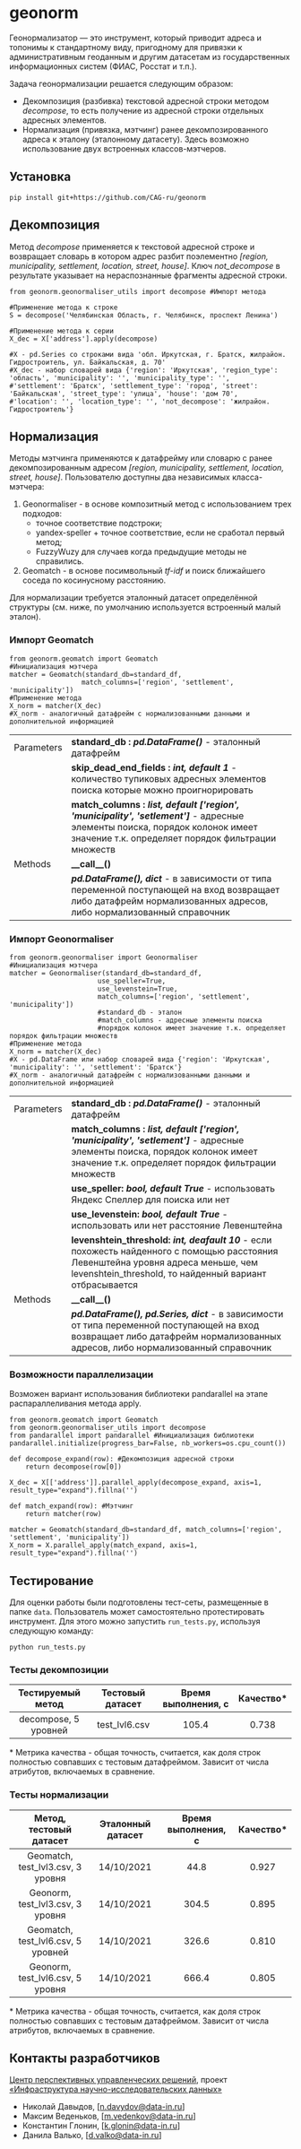 # geonorm

Геонормализатор — это инструмент, который приводит адреса и топонимы к стандартному виду, пригодному для привязки к административным геоданным и другим датасетам из государственных информационных систем (ФИАС, Росстат и т.п.). 

Задача геонормализации решается следующим образом:
* Декомпозиция (разбивка) текстовой адресной строки методом *decompose*, то есть получение из адресной строки отдельных адресных элементов.
* Нормализация (привязка, мэтчинг) ранее декомпозированного адреса к эталону (эталонному датасету). Здесь возможно использование двух встроенных классов-мэтчеров.

## Установка

```shell
pip install git+https://github.com/CAG-ru/geonorm
```

## Декомпозиция
Метод *decompose* применяется к текстовой адресной строке и возвращает словарь в котором адрес разбит поэлементно *[region, municipality, settlement, location, street, house]*.
Ключ *not_decompose* в результате указывает на нераспознанные фрагменты адресной строки.

```shell
from geonorm.geonormaliser_utils import decompose #Импорт метода

#Применение метода к строке
S = decompose('Челябинская Область, г. Челябинск, проспект Ленина') 

#Применение метода к серии
X_dec = X['address'].apply(decompose)

#X - pd.Series со строками вида 'обл. Иркутская, г. Братск, жилрайон. Гидростроитель, ул. Байкальская, д. 70'
#X_dec - набор словарей вида {'region': 'Иркутская', 'region_type': 'область', 'municipality': '', 'municipality_type': '',
#'settlement': 'Братск', 'settlement_type': 'город', 'street': 'Байкальская', 'street_type': 'улица', 'house': 'дом 70',
#'location': '', 'location_type': '', 'not_decompose': 'жилрайон. Гидростроитель'}
```

## Нормализация
Методы мэтчинга применяются к датафрейму или словарю с ранее декомпозированным адресом *[region, municipality, settlement, location, street, house]*. Пользователю доступны два независимых класса-мэтчера:
1. Geonormaliser - в основе композитный метод с использованием трех подходов: 
    * точное соответствие подстроки;
    * yandex-speller + точное соответствие, если не сработал первый метод;
    * FuzzyWuzy для случаев когда предыдущие методы не справились.
2. Geomatch - в основе посимвольный *tf-idf* и поиск ближайшего соседа по косинусному расстоянию.

Для нормализации требуется эталонный датасет определённой структуры (см. ниже, по умолчанию используется встроенный малый эталон).

### Импорт Geomatch
```shell
from geonorm.geomatch import Geomatch
#Инициализация мэтчера
matcher = Geomatch(standard_db=standard_df,
                  match_columns=['region', 'settlement', 'municipality'])
#Применение метода
X_norm = matcher(X_dec)
#X_norm - аналогичный датафрейм с нормализованными данными и дополнительной информацией
```

| | |
| ---------- | -- |
| Parameters | **standard_db : *pd.DataFrame()*** - эталонный датафрейм |
|            | **skip_dead_end_fields : *int, default 1*** - количество тупиковых адресных элементов поиска которые можно проигнорировать
|            | **match_columns : *list, default ['region', 'municipality', 'setlement']*** - адресные элементы поиска, порядок колонок имеет значение т.к. определяет порядок фильтрации множеств
| Methods    | **\_\_call\_\_()** |
|            | ***pd.DataFrame(), dict*** - в зависимости от типа переменной поступающей на вход возвращает либо датафрейм нормализованных адресов, либо нормализованный справочник |


### Импорт Geonormaliser
```shell
from geonorm.geonormaliser import Geonormaliser
#Инициализация мэтчера
matcher = Geonormaliser(standard_db=standard_df, 
                      use_speller=True,
                      use_levenstein=True,
                      match_columns=['region', 'settlement', 'municipality'])
                      #standard_db - эталон
                      #match_columns - адресные элементы поиска
                      #порядок колонок имеет значение т.к. определяет порядок фильтрации множеств
#Применение метода             
X_norm = matcher(X_dec)
#X - pd.DataFrame или набор словарей вида {'region': 'Иркутская', 'municipality': '', 'settlement': 'Братск'}
#X_norm - аналогичный датафрейм с нормализованными данными и дополнительной информацией
```

| | |
| ---------- | -- |
| Parameters | **standard_db : *pd.DataFrame()*** - эталонный датафрейм |
|            | **match_columns : *list, default ['region', 'municipality', 'setlement']*** - адресные элементы поиска, порядок колонок имеет значение т.к. определяет порядок фильтрации множеств |
|            | **use_speller: *bool, default True*** - использовать Яндекс Спеллер для поиска или нет |
|            | **use_levenstein: *bool, default True*** - использовать или нет расстояние Левенштейна |
|            | **levenshtein_threshold: *int, deafault 10*** - если похожесть найденного с помощью расстояния Левенштейна уровня адреса меньше, чем levenshtein_threshold, то найденный вариант отбрасывается |
| Methods    | **\_\_call\_\_()** |
|            | ***pd.DataFrame(), pd.Series, dict*** - в зависимости от типа переменной поступающей на вход возвращает либо датафрейм нормализованных адресов, либо нормализованный справочник |


### Возможности параллелизации
Возможен вариант использования библиотеки pandarallel на этапе распараллеливания метода apply.
```shell
from geonorm.geomatch import Geomatch
from geonorm.geonormaliser_utils import decompose
from pandarallel import pandarallel #Инициализация библиотеки
pandarallel.initialize(progress_bar=False, nb_workers=os.cpu_count())

def decompose_expand(row): #Декомпозиция адресной строки
    return decompose(row[0])

X_dec = X[['address']].parallel_apply(decompose_expand, axis=1, result_type="expand").fillna('')

def match_expand(row): #Мэтчинг
    return matcher(row)
    
matcher = Geomatch(standard_db=standard_df, match_columns=['region', 'settlement', 'municipality'])
X_norm = X.parallel_apply(match_expand, axis=1, result_type="expand").fillna('')
```

## Тестирование 

Для оценки работы были подготовлены тест-сеты, размещенные в папке `data`.
Пользователь может самостоятельно протестировать инструмент. Для этого можно запустить `run_tests.py`, используя следующую команду:

```shell
python run_tests.py
```

### Тесты декомпозиции
| Тестируемый метод | Тестовый датасет | Время выполнения, с | Качество* |
| :---------------: | :--------------: | :-----------------: | :-------: |
| decompose, 5 уровней | test_lvl6.csv | 105.4 | 0.738 |

\* Метрика качества - общая точность, считается, как доля строк полностью совпавших с тестовым датафреймом. Зависит от числа атрибутов, включаемых в сравнение.

### Тесты нормализации
| Метод, тестовый датасет | Эталонный датасет | Время выполнения, с | Качество* |
| :---------------------: | :---------------: | :-----------------: | :-------: |
| Geomatch, test_lvl3.csv, 3 уровня  | 14/10/2021 | 44.8 | 0.927 |
| Geonorm, test_lvl3.csv, 3 уровня   | 14/10/2021 | 304.5 | 0.895 |
| Geomatch, test_lvl6.csv, 5 уровней | 14/10/2021 | 326.6 | 0.810 |
| Geonorm, test_lvl6.csv, 5 уровня   | 14/10/2021 | 666.4 | 0.805 |

\* Метрика качества - общая точность, считается, как доля строк полностью совпавших с тестовым датафреймом. Зависит от числа атрибутов, включаемых в сравнение.

## Контакты разработчиков

[Центр перспективных управленческих решений](https://cpur.ru/), проект [«Инфраструктура научно-исследовательских данных»](https://data-in.ru/)

* Николай Давыдов, [n.davydov@data-in.ru]
* Максим Веденьков, [m.vedenkov@data-in.ru]
* Константин Глонин, [k.glonin@data-in.ru]
* Данила Валько, [d.valko@data-in.ru]
